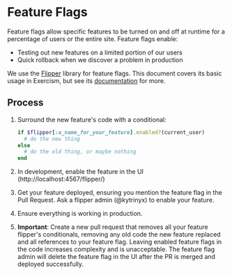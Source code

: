 Feature Flags
=============

Feature flags allow specific features to be turned on and off at runtime for a
percentage of users or the entire site. Feature flags enable:

- Testing out new features on a limited portion of our users
- Quick rollback when we discover a problem in production

We use the [Flipper][1] library for feature flags. This document covers its basic
usage in Exercism, but see its [documentation][1] for more.

Process
-------

1. Surround the new feature's code with a conditional:

    ```ruby
    if $flipper[:a_name_for_your_feature].enabled?(current_user)
      # do the new thing
    else
      # do the old thing, or maybe nothing
    end
    ```

2. In development, enable the feature in the UI (http://localhost:4567/flipper/)
3. Get your feature deployed, ensuring you mention the feature flag in the Pull
   Request. Ask a flipper admin (@kytrinyx) to enable your feature.
4. Ensure everything is working in production.
5. **Important**: Create a new pull request that removes all your feature flipper's
   conditionals, removing any old code the new feature replaced and all references to
   your feature flag. Leaving enabled feature flags in the code increases complexity
   and is unacceptable. The feature flag admin will delete the feature flag in the UI
   after the PR is merged and deployed successfully.

   [1]: https://github.com/jnunemaker/flipper
